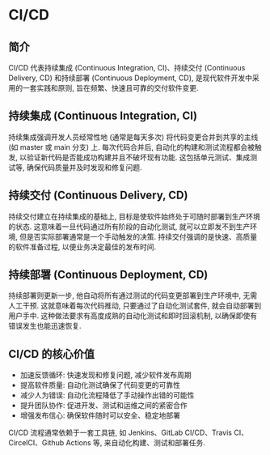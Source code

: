 # CI/CD

## 简介

CI/CD 代表持续集成 (Continuous Integration, CI)、持续交付 (Continuous Delivery, CD) 和持续部署 (Continuous Deployment, CD), 是现代软件开发中采用的一套实践和原则, 旨在频繁、快速且可靠的交付软件变更.

## 持续集成 (Continuous Integration, CI)

持续集成强调开发人员经常性地 (通常是每天多次) 将代码变更合并到共享的主线 (如 master 或 main 分支) 上. 每次代码合并后, 自动化的构建和测试流程都会被触发, 以验证新代码是否能成功构建并且不破坏现有功能. 这包括单元测试、集成测试等, 确保代码质量并及时发现和修复问题.

## 持续交付 (Continuous Delivery, CD)

持续交付建立在持续集成的基础上, 目标是使软件始终处于可随时部署到生产环境的状态. 这意味着一旦代码通过所有阶段的自动化测试, 就可以立即发不到生产环境, 但是否实际部署通常是一个手动触发的决策. 持续交付强调的是快速、高质量的软件准备过程, 以便业务决定最佳的发布时间.

## 持续部署 (Continuous Deployment, CD)

持续部署则更新一步, 他自动将所有通过测试的代码变更部署到生产环境中, 无需人工干预. 这就意味着每次代码推动, 只要通过了自动化测试套件, 就会自动部署到用户手中. 这种做法要求有高度成熟的自动化测试和即时回滚机制, 以确保即使有错误发生也能迅速恢复.

## CI/CD 的核心价值

- 加速反馈循环: 快速发现和修复问题, 减少软件发布周期
- 提高软件质量: 自动化测试确保了代码变更的可靠性
- 减少人为错误: 自动化流程降低了手动操作出错的可能性
- 提升团队协作: 促进开发、测试和运维之间的紧密合作
- 增强发布信心: 确保软件随时可以安全、稳定地部署

CI/CD 流程通常依赖于一套工具链, 如 Jenkins、GitLab CI/CD、Travis CI、CircelCI、Github Actions 等, 来自动化构建、测试和部署任务.
